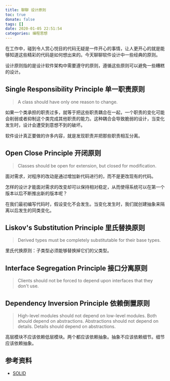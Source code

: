 ```yaml
---
title: 聊聊 设计原则
toc: true
donate: false
tags: []
date: 2020-01-05 22:51:54
categories: 编程思想
---
```


在工作中，碰到令人赏心悦目的代码无疑是一件开心的事情，让人更开心的就是能够知道这些精彩的代码是如何想出来的。今天聊聊软件设计中一些经典的原则。

<!-- more -->

设计原则指的是设计软件架构中需要遵守的原则，遵循这些原则可以避免一些糟糕的设计。

## Single Responsibility Principle 单一职责原则


> A class should have only one reason to change.

如果一个类承担的职责过多，就等于把这些职责耦合在一起，一个职责的变化可能会削弱或者抑制这个类完成其他职责的能力。这种耦合会导致脆弱的设计，当变化发生时，设计会遭受到意想不到的破坏。

软件设计真正要做的许多内容，就是发现职责并把那些职责相互分离。

## Open Close Principle 开闭原则

> Classes should be open for extension, but closed for modification. 

面对需求，对程序的改动是通过增加新代码进行的，而不是更改现有的代码。

怎样的设计才能面对需求的改变却可以保持相对稳定，从而使得系统可以在第一个版本以后不断推出新的版本呢？

在我们最初编写代码时，假设变化不会发生。当变化发生时，我们就创建抽象来隔离以后发生的同类变化。

## Liskov's Substitution Principle 里氏替换原则

> Derived types must be completely substitutable for their base types.

里氏代换原则：子类型必须能够替换掉它们的父类型。

## Interface Segregation Principle  接口分离原则

> Clients should not be forced to depend upon interfaces that they don't use.


## Dependency Inversion Principle 依赖倒置原则

> High-level modules should not depend on low-level modules. Both should depend on abstractions.
> Abstractions should not depend on details. Details should depend on abstractions.

高层模块不应该依赖低层模块。两个都应该依赖抽象。抽象不应该依赖细节。细节应该依赖抽象。

## 参考资料

- [SOLID](https://www.oodesign.com/design-principles.html)





